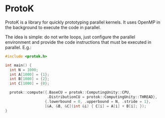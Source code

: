 # ProtoK

ProtoK is a library for quickly prototyping parallel kernels. 
It uses OpenMP in the background to execute the code in parallel.

The idea is simple: do not write loops, just configure the parallel environment and provide the code instructions that must be executed in parallel.
E.g.:

```c++
#include <protok.h>

int main() {
  int N = 1000;
  int A[1000] = {1};
  int B[1000] = {2};
  int C[1000] = {0};

  protok::compute({.BaseCU = protok::ComputingUnity::CPU,
                   .DistributionCU = protok::ComputingUnity::THREAD},
                  {.lowerbound = 0, .upperbound = N, .stride = 1},
                  [&A, &B, &C](int &i) { C[i] = A[i] + B[i]; });
}
```
